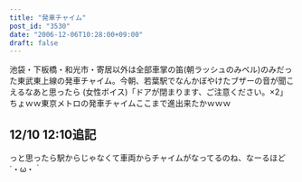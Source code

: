 ```yaml
---
title: "発車チャイム"
post_id: "3530"
date: "2006-12-06T10:28:00+09:00"
draft: false
---
```



池袋・下板橋・和光市・寄居以外は全部車掌の笛(朝ラッシュのみベル)のみだった東武東上線の発車チャイム。今朝、若葉駅でなんかぼやけたブザーの音が聞こえるなあと思ったら (女性ボイス)「ドアが閉まります、ご注意ください。×2」 ちょｗｗ東京メトロの発車チャイムここまで進出来たかｗｗｗ
## 12/10 12:10追記
っと思ったら駅からじゃなくて車両からチャイムがなってるのね、なーるほど ´・ω・｀
